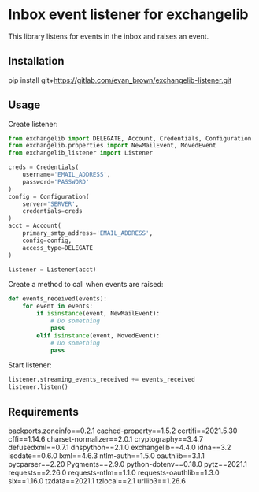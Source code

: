 Inbox event listener for exchangelib
====================================
This library listens for events in the inbox and raises an event.

## Installation
pip install git+https://gitlab.com/evan_brown/exchangelib-listener.git


## Usage
Create listener:
```python
from exchangelib import DELEGATE, Account, Credentials, Configuration
from exchangelib.properties import NewMailEvent, MovedEvent
from exchangelib_listener import Listener

creds = Credentials(
    username='EMAIL_ADDRESS',
    password='PASSWORD'
)
config = Configuration(
    server='SERVER',
    credentials=creds
)
acct = Account(
    primary_smtp_address='EMAIL_ADDRESS',
    config=config,
    access_type=DELEGATE
)

listener = Listener(acct)
```

Create a method to call when events are raised:
```python
def events_received(events):
    for event in events:
        if isinstance(event, NewMailEvent):
            # Do something
            pass
        elif isinstance(event, MovedEvent):
            # Do something
            pass
```

Start listener:
```python
listener.streaming_events_received += events_received
listener.listen()
```


## Requirements
backports.zoneinfo==0.2.1
cached-property==1.5.2
certifi==2021.5.30
cffi==1.14.6
charset-normalizer==2.0.1
cryptography==3.4.7
defusedxml==0.7.1
dnspython==2.1.0
exchangelib==4.4.0
idna==3.2
isodate==0.6.0
lxml==4.6.3
ntlm-auth==1.5.0
oauthlib==3.1.1
pycparser==2.20
Pygments==2.9.0
python-dotenv==0.18.0
pytz==2021.1
requests==2.26.0
requests-ntlm==1.1.0
requests-oauthlib==1.3.0
six==1.16.0
tzdata==2021.1
tzlocal==2.1
urllib3==1.26.6
